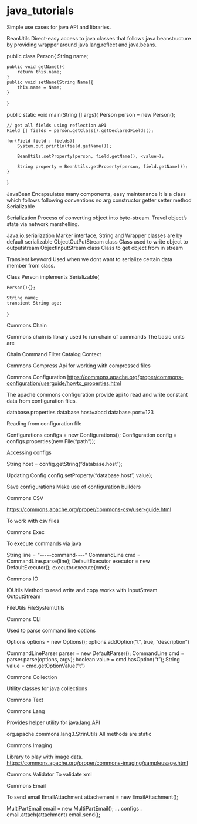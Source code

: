 # java_tutorials
Simple use cases for java API and libraries.


BeanUtils
Direct-easy access to java classes that follows java beanstructure by providing wrapper around java.lang.reflect and java.beans.

public class Person{
	String name;
	
	public void getName(){
		return this.name;
	}
	public void setName(String Name){
		this.name = Name;
	}
}

public static void main(String [] args){
	Person person = new Person();
	
	// get all fields using reflection API
	Field [] fields = person.getClass().getDeclaredFields();

	for(Field field : fields){
		System.out.println(field.getName());
		
		BeanUtils.setProperty(person, field.getName(), <value>);
	
		String property = BeanUtils.getProperty(person, field.getName());
	}
}


JavaBean
Encapsulates many components, easy maintenance
It is a class which follows following conventions
no arg constructor
getter setter method
Serializable

Serialization 
Process of converting object into byte-stream. Travel object’s state via network marshelling.

Java.io.serialization
Marker interface, String and Wrapper classes are by default serializable
ObjectOutPutStream class
Class used to write object to outputstream
ObjectInputStream class
Class to get object from in stream


Transient keyword
Used when we dont want to serialize certain data member from class.

Class Person implements Serializable{

	Person(){};
	
	String name;
	transient String age;
}


Commons Chain

Commons chain is library used to run chain of commands
The basic units are

Chain
Command
Filter
Catalog
Context

Commons Compress
Api for working with compressed files



Commons Configuration
https://commons.apache.org/proper/commons-configuration/userguide/howto_properties.html

The apache commons configuration provide api to read and write constant data from configuration files.

database.properties
database.host=abcd
database.port=123

Reading from configuration file

Configurations configs = new Configurations();
Configuration config = configs.properties(new File(“path”));



Accessing configs

String host = config.getString(“database.host”);

Updating Config
config.setProperty(“database.host”, value);

Save configurations 
Make use of configuration builders


Commons CSV

https://commons.apache.org/proper/commons-csv/user-guide.html

To work with csv files

Commons Exec

To execute commands via java

String line = “-----command----”
CommandLine cmd = CommandLine.parse(line);
DefaultExecutor executor = new DefaultExecutor();
executor.execute(cmd);


Commons IO

IOUtils
Method to read write and copy works with InputStream OutputStream

FileUtils
FileSystemUtils

Commons CLI

Used to parse command line options

Options options = new Options();
options.addOption(“t”, true, “description”)

CommandLineParser parser = new DefaultParser();
CommandLine cmd = parser.parse(options, argv);
boolean value = cmd.hasOption(“t”);
String value = cmd.getOptionValue(“t”)


Commons Collection

Utility classes for java collections


Commons Text

Commons Lang

Provides helper utility for java.lang.API

org.apache.commons.lang3.StrinUtils
All methods are static

Commons Imaging

Library to play with image data.
https://commons.apache.org/proper/commons-imaging/sampleusage.html


Commons Validator
To validate xml


Commons Email

To send email 
EmailAttachment attachement = new EmailAttachment();

MultiPartEmail email = new MultiPartEmail();
.
. configs
.
email.attach(attachment)
email.send();


